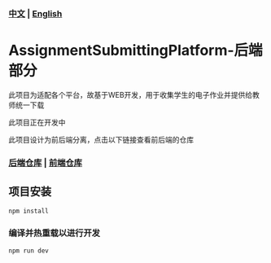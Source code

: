 ### [中文](./README-CN.md) | [English](../README.md)

# AssignmentSubmittingPlatform-后端部分

此项目为适配各个平台，故基于WEB开发，用于收集学生的电子作业并提供给教师统一下载

此项目正在开发中

此项目设计为前后端分离，点击以下链接查看前后端的仓库

### [后端仓库](https://github.com/Apricityx/ASP-BE) | [前端仓库](https://github.com/Apricityx/ASP-FE)

## 项目安装

```sh
npm install
```

### 编译并热重载以进行开发

```sh
npm run dev
```







